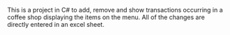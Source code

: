 This is a project in C# to add, remove and show transactions occurring in a coffee shop displaying the items on the menu. All of the changes are directly entered in an excel sheet. 

